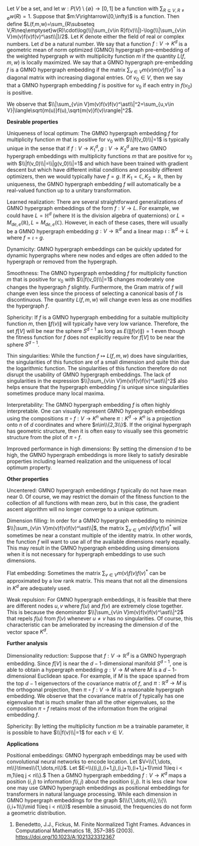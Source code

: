Let $V$ be a set, and let $w:P(V)\setminus\{\emptyset\}\rightarrow[0,1]$ be a function with $\sum_{R\subseteq V,R\neq\emptyset}w(R)=1$. Suppose that $m:V\rightarrow\[0,\infty)$ is a function. Then define $L(f,m,w)=\sum_{R\subseteq V,R\neq\emptyset}w(R)\cdot\log(\\|\sum_{v\in R}f(v)\\|)-\log(\\|\sum_{v\in V}m(v)f(v)f(v)^\ast\\|)/2$.
Let $K$ denote either the field of real or complex numbers. Let $d$ be a natural number. We say that a function $f:V\rightarrow K^d$ is a geometric mean of norm optimized (GMNO) hypergraph pre-embedding of the weighted hypergraph $w$ with multiplicity function $m$ if the quantity $L(f,m,w)$ is locally maximized. We say that a GMNO hypergraph pre-embedding $f$ is a GMNO hypergraph embedding if the matrix $\sum_{v\in V}m(v)m(v)f(v)^\ast$ is a diagonal matrix with increasing diagonal entries. Of $v_0\in V$, then we say that a GMNO hypergraph embedding $f$ is positive for $v_0$ if each entry in $f(v_0)$ is positive.

We observe that $\\|\sum_{v\in V}m(v)f(v)f(v)^\ast\\|^2=\sum_{u,v\in V}|\langle\sqrt{m(u)}f(u),\sqrt{m(v)}f(v)\rangle|^2$.

**Desirable properties**

Uniqueness of local optimum: The GMNO hypergraph embedding $f$ for multiplicity function $m$ that is positive for $v_0$ with $\\|f(v_0)\\|=1$ is typically unique in the sense that if $f:V\rightarrow K_1^d,g:V\rightarrow K_2^d$ are two GMNO hypergraph embeddings with multiplicity functions $m$ that are positive for $v_0$ with $\\|f(v_0)\\|=\\|g(v_0)\\|=1$ and which have been trained with gradient descent but which have different initial conditions and possibly different optimizers, then we would typically have $f=g$. If $K_1=\mathbb{C},K_2=\mathbb{R}$, then by uniqueness, the GMNO hypergraph embedding $f$ will automatically be a real-valued function up to a unitary transformation. 

Learned realization: There are several straightforward generalizations of GMNO hypergraph embeddings of the form $f:V\rightarrow L$. For example, we could have $L=\mathbb{H}^d$ (where $\mathbb{H}$ is the division algebra of quaternions) or $L=M_{de,e}(\mathbb{R}),L=M_{de,e}(\mathbb{C})$. However, in each of these cases, there will usually be a GMNO hypergraph embedding $g:V\rightarrow\mathbb{R}^d$ and a linear map $\iota:\mathbb{R}^d\rightarrow L$ where $f=\iota\circ g$. 

Dynamicity: GMNO hypergraph embeddings can be quickly updated for dynamic hypergraphs where new nodes and edges are often added to the hypergraph or removed from the hypergraph.

Smoothness: The GMNO hypergraph embedding $f$ for multiplicity function $m$ that is positive for $v_0$ with $\\|f(v_0)\\|=1$ changes moderately one changes the hypergraph $f$ slightly. Furthermore, the Gram matrix of $f$ will change even less since the process of selecting a canonical basis of $f$ is discontinuous. The quantity $L(f,m,w)$ will change even less as one modifies the hypergraph $f$.

Sphericity: If $f$ is a GMNO hypergraph embedding for a suitable multiplicity function $m$, then $\|f(v)\|$ will typically have very low variance. Therefore, the set $f[V]$ will be near the sphere $S^{d-1}$ as long as $E(\|f(v)\|)=1$ even though the fitness function for $f$ does not explicitly require for $f[V]$ to be near the sphere $S^{d-1}$. 

Thin singularities: While the function $f\mapsto L(f,m,w)$ does have singularities, the singularities of this function are of a small dimension and quite thin due the logarithmic function. The singularities of this function therefore do not disrupt the usability of GMNO hypergraph embeddings. The lack of singularities in the expression $\\|\sum_{v\in V}m(v)f(v)f(v)^\ast\\|^2$ also helps ensure that the hypergraph embedding $f$ is unique since singularities sometimes produce many local maxima.

Interpretability: The GMNO hypergraph embedding $f$ is often highly interpretable. One can visually represent GMNO hypergraph embeddings using the compositions
$\pi\circ f:V\rightarrow K^n$ where $\pi:K^d\rightarrow K^n$ is a projection onto $n$ of $d$ coordinates and where $n\in\\{2,3\\}$. If the original hypergraph has geometric structure, then it is often easy to visually see this geometric structure from the plot of $\pi\circ f$.

Improved performance in high dimensions: By setting the dimension $d$ to be high, the GMNO hypergraph embeddings is more likely to satisfy desirable properties including learned realization and the uniqueness of local optimum property.

**Other properties**

Uncentered: GMNO hypergraph embeddings $f$ typically do not have mean near $0$. Of course, we may restrict the domain of the fitness function to the collection of all functions with mean zero, but in this case, the gradient ascent algorithm will no longer converge to a unique optimum.

Dimension filling: In order for a GMNO hypergraph embedding to minimize $\\|\sum_{v\in V}m(v)f(v)f(v)^\ast\\|$, the matrix $\sum_{v\in V}m(v)f(v)f(v)^\ast$ will sometimes be near a constant multiple of the identity matrix. In other words, the function $f$ will want to use all of the available dimensions nearly equally. This may result in the GMNO hypergraph embedding using dimensions when it is not necessary for hypergraph embeddings to use such dimensions.

Flat embedding: Sometimes the matrix $\sum_{v\in V}m(v)f(v)f(v)^\ast$ can be approximated by a low rank matrix. This means that not all the dimensions in $K^d$ are adequately used.

Weak repulsion: For GMNO hypergraph embeddings, it is feasible that there are different nodes $u,v$ where $f(u)$ and $f(v)$ are extremely close together. This is because the denominator $\\|\sum_{v\in V}m(v)f(v)f(v)^\ast\\|^2$ that repels $f(u)$ from $f(v)$ whenever $u\neq v$ has no singularities. Of course, this characteristic can be ameliorated by increasing the dimension $d$ of the vector space $K^d$.

**Further analysis**

Dimensionality reduction: Suppose that $f:V\rightarrow\mathbb{R}^d$ is a GMNO hypergraph embedding. Since $f[V]$ is near the $d-1$-dimensional manifold $S^{d-1}$, one is able to obtain a hypergraph embedding $g:V\rightarrow M$ where $M$ is a $d-1$-dimensional Euclidean space. For example, if $M$ is the space spanned from the top $d-1$ eigenvectors of the covariance matrix of $f$, and $\pi:\mathbb{R}^d\rightarrow M$ is the orthogonal projection, then $\pi\circ f:V\rightarrow M$ is a reasonable hypergraph embedding. We observe that the covariance matrix of $f$ typically has one eigenvalue that is much smaller than  all the other eigenvalues, so the composition $\pi\circ f$ retains most of the information from the original embedding $f$.

Sphericity: By letting the multiplicity function $m$ be a trainable parameter, it is possible to have $\\|f(v)\\|=1$ for each $v\in V$.

**Applications**

Positional embeddings: GMNO hypergraph embeddings may be used with convolutional neural networks to encode location. Let $V=\\{1,\dots, m\\}\times\\{1,\dots,n\\}$. Let $E=\\{(i,j),(i+1,j),(i,j+1),(i+1,j+1)\mid 1\leq i < m,1\leq j < n\\}.$ Then a GMNO hypergraph embedding $f:V\rightarrow K^d$ maps a position $(i,j)$ to information $f(i,j)$ about the position $(i,j)$. It is less clear how one may use GMNO hypergraph embeddings as positional embeddings for transformers in natural language processing. While each dimension in GMNO hypergraph embeddings for the graph $(\\{1,\dots,n\\},\\{\\{i,i+1\\}\mid 1\leq i < n\\})$ resemble a sinusoid, the frequencies do not form a geometric distribution.



1. Benedetto, J.J., Fickus, M. Finite Normalized Tight Frames. Advances in Computational Mathematics 18, 357–385 (2003). https://doi.org/10.1023/A:1021323312367
